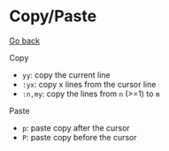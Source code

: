 # Copy/Paste

[Go back](..#-and-now-mastering-it)

Copy

* `yy`: copy the current line
* `:yx`: copy x lines from the cursor line
* `:n,my`: copy the lines from `n` (>=1) to `m`

Paste

* `p`: paste copy after the cursor
* `P`: paste copy before the cursor